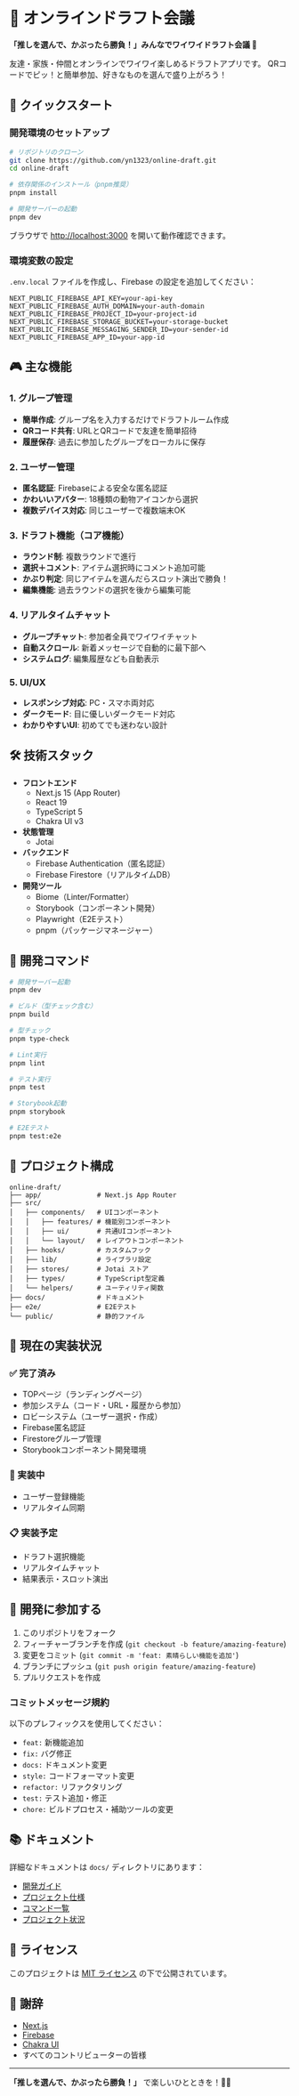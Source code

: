 # 🎯 オンラインドラフト会議

**「推しを選んで、かぶったら勝負！」みんなでワイワイドラフト会議 🎉**

友達・家族・仲間とオンラインでワイワイ楽しめるドラフトアプリです。
QRコードでピッ！と簡単参加、好きなものを選んで盛り上がろう！

## 🚀 クイックスタート

### 開発環境のセットアップ

```bash
# リポジトリのクローン
git clone https://github.com/yn1323/online-draft.git
cd online-draft

# 依存関係のインストール（pnpm推奨）
pnpm install

# 開発サーバーの起動
pnpm dev
```

ブラウザで [http://localhost:3000](http://localhost:3000) を開いて動作確認できます。

### 環境変数の設定

`.env.local` ファイルを作成し、Firebase の設定を追加してください：

```env
NEXT_PUBLIC_FIREBASE_API_KEY=your-api-key
NEXT_PUBLIC_FIREBASE_AUTH_DOMAIN=your-auth-domain
NEXT_PUBLIC_FIREBASE_PROJECT_ID=your-project-id
NEXT_PUBLIC_FIREBASE_STORAGE_BUCKET=your-storage-bucket
NEXT_PUBLIC_FIREBASE_MESSAGING_SENDER_ID=your-sender-id
NEXT_PUBLIC_FIREBASE_APP_ID=your-app-id
```

## 🎮 主な機能

### 1. グループ管理
- **簡単作成**: グループ名を入力するだけでドラフトルーム作成
- **QRコード共有**: URLとQRコードで友達を簡単招待
- **履歴保存**: 過去に参加したグループをローカルに保存

### 2. ユーザー管理
- **匿名認証**: Firebaseによる安全な匿名認証
- **かわいいアバター**: 18種類の動物アイコンから選択
- **複数デバイス対応**: 同じユーザーで複数端末OK

### 3. ドラフト機能（コア機能）
- **ラウンド制**: 複数ラウンドで進行
- **選択＋コメント**: アイテム選択時にコメント追加可能
- **かぶり判定**: 同じアイテムを選んだらスロット演出で勝負！
- **編集機能**: 過去ラウンドの選択を後から編集可能

### 4. リアルタイムチャット
- **グループチャット**: 参加者全員でワイワイチャット
- **自動スクロール**: 新着メッセージで自動的に最下部へ
- **システムログ**: 編集履歴なども自動表示

### 5. UI/UX
- **レスポンシブ対応**: PC・スマホ両対応
- **ダークモード**: 目に優しいダークモード対応
- **わかりやすいUI**: 初めてでも迷わない設計

## 🛠 技術スタック

- **フロントエンド**
  - Next.js 15 (App Router)
  - React 19
  - TypeScript 5
  - Chakra UI v3
- **状態管理**
  - Jotai
- **バックエンド**
  - Firebase Authentication（匿名認証）
  - Firebase Firestore（リアルタイムDB）
- **開発ツール**
  - Biome（Linter/Formatter）
  - Storybook（コンポーネント開発）
  - Playwright（E2Eテスト）
  - pnpm（パッケージマネージャー）

## 📝 開発コマンド

```bash
# 開発サーバー起動
pnpm dev

# ビルド（型チェック含む）
pnpm build

# 型チェック
pnpm type-check

# Lint実行
pnpm lint

# テスト実行
pnpm test

# Storybook起動
pnpm storybook

# E2Eテスト
pnpm test:e2e
```

## 📁 プロジェクト構成

```
online-draft/
├── app/              # Next.js App Router
├── src/
│   ├── components/   # UIコンポーネント
│   │   ├── features/ # 機能別コンポーネント
│   │   ├── ui/       # 共通UIコンポーネント
│   │   └── layout/   # レイアウトコンポーネント
│   ├── hooks/        # カスタムフック
│   ├── lib/          # ライブラリ設定
│   ├── stores/       # Jotai ストア
│   ├── types/        # TypeScript型定義
│   └── helpers/      # ユーティリティ関数
├── docs/             # ドキュメント
├── e2e/              # E2Eテスト
└── public/           # 静的ファイル
```

## 🎯 現在の実装状況

### ✅ 完了済み
- TOPページ（ランディングページ）
- 参加システム（コード・URL・履歴から参加）
- ロビーシステム（ユーザー選択・作成）
- Firebase匿名認証
- Firestoreグループ管理
- Storybookコンポーネント開発環境

### 🔄 実装中
- ユーザー登録機能
- リアルタイム同期

### 📋 実装予定
- ドラフト選択機能
- リアルタイムチャット
- 結果表示・スロット演出

## 🤝 開発に参加する

1. このリポジトリをフォーク
2. フィーチャーブランチを作成 (`git checkout -b feature/amazing-feature`)
3. 変更をコミット (`git commit -m 'feat: 素晴らしい機能を追加'`)
4. ブランチにプッシュ (`git push origin feature/amazing-feature`)
5. プルリクエストを作成

### コミットメッセージ規約

以下のプレフィックスを使用してください：

- `feat:` 新機能追加
- `fix:` バグ修正
- `docs:` ドキュメント変更
- `style:` コードフォーマット変更
- `refactor:` リファクタリング
- `test:` テスト追加・修正
- `chore:` ビルドプロセス・補助ツールの変更

## 📚 ドキュメント

詳細なドキュメントは `docs/` ディレクトリにあります：

- [開発ガイド](docs/DEVELOPMENT_GUIDE.md)
- [プロジェクト仕様](docs/SPECIFICATION.md)
- [コマンド一覧](docs/COMMANDS.md)
- [プロジェクト状況](docs/PROJECT_STATUS.md)

## 📄 ライセンス

このプロジェクトは [MIT ライセンス](LICENSE) の下で公開されています。

## 🙏 謝辞

- [Next.js](https://nextjs.org/)
- [Firebase](https://firebase.google.com/)
- [Chakra UI](https://chakra-ui.com/)
- すべてのコントリビューターの皆様

---

**「推しを選んで、かぶったら勝負！」** で楽しいひとときを！🍺✨